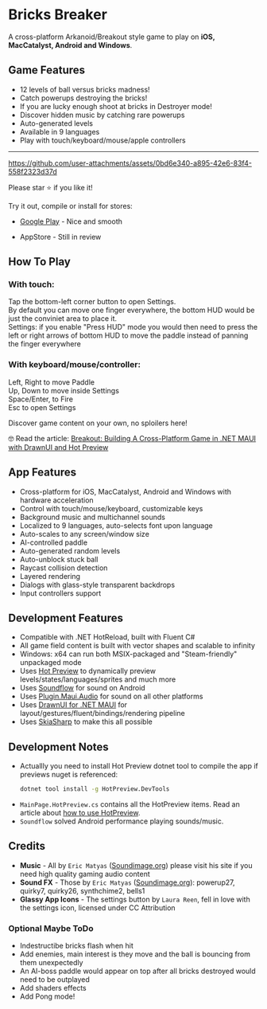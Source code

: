 # Bricks Breaker

A cross-platform Arkanoid/Breakout style game to play on **iOS, MacCatalyst, Android and Windows**.

## Game Features
* 12 levels of ball versus bricks madness!
* Catch powerups destroying the bricks!
* If you are lucky enough shoot at bricks in Destroyer mode!
* Discover hidden music by catching rare powerups
* Auto-generated levels
* Available in 9 languages
* Play with touch/keyboard/mouse/apple controllers

---

https://github.com/user-attachments/assets/0bd6e340-a895-42e6-83f4-558f2323d37d

Please star ⭐ if you like it!

Try it out, compile or install for stores:

* [Google Play](https://play.google.com/store/apps/details?id=com.appomobi.drawnui.breakout) - Nice and smooth

* AppStore - Still in review

## How To Play

### With touch:

Tap the bottom-left corner button to open Settings.  
By default you can move one finger everywhere, the bottom HUD would be just the conviniet area to place it.  
Settings: if you enable "Press HUD" mode you would then need to press the left or right arrows of bottom HUD to move the paddle instead of panning the finger everywhere

### With keyboard/mouse/controller:

Left, Right to move Paddle  
Up, Down to move inside Settings  
Space/Enter, to Fire  
Esc to open Settings  

Discover game content on your own, no sploilers here!

🤓 Read the article: [Breakout: Building A Cross-Platform Game in .NET MAUI with DrawnUI and Hot Preview](https://taublast.github.io/posts/Breakout)

## App Features
* Cross-platform for iOS, MacCatalyst, Android and Windows with hardware acceleration
* Control with touch/mouse/keyboard, customizable keys
* Background music and multichannel sounds
* Localized to 9 languages, auto-selects font upon language
* Auto-scales to any screen/window size
* AI-controlled paddle
* Auto-generated random levels
* Auto-unblock stuck ball
* Raycast collision detection
* Layered rendering
* Dialogs with glass-style transparent backdrops
* Input controllers support

## Development Features
* Compatible with .NET HotReload, built with Fluent C#
* All game field content is built with vector shapes and scalable to infinity
* Windows: x64 can run both MSIX-packaged and "Steam-friendly" unpackaged mode
* Uses [Hot Preview](https://github.com/BretJohnson/hot-preview) to dynamically preview levels/states/languages/sprites and much more
* Uses [Soundflow](https://github.com/LSXPrime/SoundFlow) for sound on Android
* Uses [Plugin.Maui.Audio](https://github.com/jfversluis/Plugin.Maui.Audio) for sound on all other platforms
* Uses [DrawnUI for .NET MAUI](https://github.com/taublast/DrawnUi) for layout/gestures/fluent/bindings/rendering pipeline
* Uses [SkiaSharp](https://github.com/mono/SkiaSharp) to make this all possible

## Development Notes
* Actuallly you need to install Hot Preview dotnet tool to compile the app if previews nuget is referenced:
    ```bash
    dotnet tool install -g HotPreview.DevTools
    ```
* `MainPage.HotPreview.cs` contains all the HotPreview items. Read an article about [how to use HotPreview](https://github.com/BretJohnson/hot-preview). 
* `Soundflow` solved Android performance playing sounds/music.

## Credits

* **Music** - All by `Eric Matyas` ([Soundimage.org](https://Soundimage.org)) please visit his site if you need high quality gaming audio content
* **Sound FX** - Those by `Eric Matyas` ([Soundimage.org](https://Soundimage.org)): powerup27, quirky7, quirky26, synthchime2, bells1
* **Glassy App Icons** - The settings button by `Laura Reen`, fell in love with the settings icon, licensed under CC Attribution

### Optional Maybe ToDo

* Indestructibe bricks flash when hit
* Add enemies, main interest is they move and the ball is bouncing from them unexpectedly
* An AI-boss paddle would appear on top after all bricks destroyed would need to be outplayed
* Add shaders effects
* Add Pong mode!
